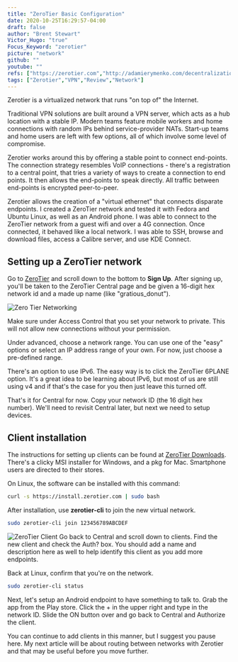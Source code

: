 ```yaml
---
title: "ZeroTier Basic Configuration"
date: 2020-10-25T16:29:57-04:00
draft: false
author: "Brent Stewart"
Victor_Hugo: "true"
Focus_Keyword: "zerotier"
picture: "network"
github: ""
youtube: ""
refs: ["https://zerotier.com","http://adamierymenko.com/decentralization.html","https://www.zerotier.com/manual/#2_1_3", "https://github.com/zerotier"]
tags: ["Zerotier","VPN","Review","Network"]
---
```

Zerotier is a virtualized network that runs "on top of" the Internet.

Traditional VPN solutions are built around a VPN server, which acts as a hub location with a stable IP.  Modern teams feature mobile workers and home connections with random IPs behind service-provider NATs.  Start-up teams and home users are left with few options, all of which involve some level of compromise.

Zerotier works around this by offering a stable point to connect end-points.  The connection strategy resembles VoIP connections - there's a registration to a central point, that tries a variety of ways to create a connection to end points.  It then allows the end-points to speak directly.  All traffic between end-points is encrypted peer-to-peer.

Zerotier allows the creation of a "virtual ethernet" that connects disparate endpoints.  I created a ZeroTier network and tested it with Fedora and Ubuntu Linux, as well as an Android phone.  I was able to connect to the ZeroTier network from a guest wifi and over a 4G connection.  Once connected, it behaved like a local network.  I was able to SSH, browse and download files, access a Calibre server, and use KDE Connect.

## Setting up a ZeroTier network
Go to [ZeroTier](https://www.zerotier.com) and scroll down to the bottom to __Sign Up__.  After signing up, you'll be taken to the ZeroTier Central page and be given a 16-digit hex network id and a made up name (like "gratious_donut").

![Zero Tier Networking](/ZTnetworks.png#floatright)

Make sure under Access Control that you set your network to private.  This will not allow new connections without your permission.

Under advanced, choose a network range.  You can use one of the "easy" options or select an IP address range of your own.  For now, just choose a pre-defined range.

There's an option to use IPv6.  The easy way is to click the ZeroTier 6PLANE option.  It's a great idea to be learning about IPv6, but most of us are still using v4 and if that's the case for you then just leave this turned off.

That's it for Central for now.  Copy your network ID (the 16 digit hex number).  We'll need to revisit Central later, but next we need to setup devices.

## Client installation
The instructions  for setting up clients can be found at [ZeroTier Downloads](https://www.zerotier.com/download).  There's a clicky MSI installer for Windows, and a pkg for Mac.  Smartphone users are directed to their stores.

On Linux, the software can be installed with this command:
```bash
curl -s https://install.zerotier.com | sudo bash  
```
After installation, use __zerotier-cli__ to join the new virtual network.
```bash
sudo zerotier-cli join 123456789ABCDEF  
```

![ZeroTier Client](/ZTclient.png#floatright)
Go back to Central and scroll down to clients.  Find the new client and check the Auth? box.  You should add a name and description here as well to help identify this client as you add more endpoints.

Back at Linux, confirm that you're on the network.

```bash
sudo zerotier-cli status
```

Next, let's setup an Android endpoint to have something to talk to.  Grab the app from the Play store.  Click the + in the upper right and type in the network ID.  Slide the ON button over and go back to Central and Authorize the client.

You can continue to add clients in this manner, but I suggest you pause here.  My next article will be about routing between networks with Zerotier and that may be useful before you move further.